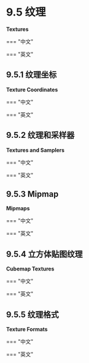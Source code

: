 # 9.5 纹理

**Textures**

=== "中文"

=== "英文"

## 9.5.1 纹理坐标

**Texture Coordinates**

=== "中文"

=== "英文"

## 9.5.2 纹理和采样器

**Textures and Samplers**

=== "中文"

=== "英文"

## 9.5.3 Mipmap

**Mipmaps**

=== "中文"

=== "英文"

## 9.5.4 立方体贴图纹理

**Cubemap Textures**

=== "中文"

=== "英文"

## 9.5.5 纹理格式

**Texture Formats**

=== "中文"

=== "英文"
